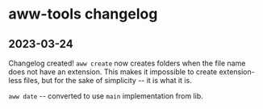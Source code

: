 # aww-tools changelog


## 2023-03-24

Changelog created! 
`aww create` now creates folders when the file name does not have an extension. This makes it impossible to create extension-less files, but for the sake of simplicity -- it is what it is.  

`aww date` -- converted to use `main` implementation from lib.







